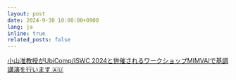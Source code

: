 ```yaml
---
layout: post
date: 2024-9-30 10:00:00+0900
lang: ja
inline: true
related_posts: false
---
```


[小山准教授がUbiComp/ISWC 2024と併催されるワークショップMIMVAIで基調講演を行います 🇦🇺](https://mimsvai.github.io/#KEYNOTES)

